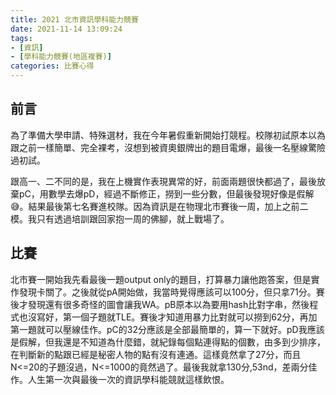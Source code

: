 ```yaml
---
title: 2021 北市資訊學科能力競賽
date: 2021-11-14 13:09:24
tags: 
- [資訊] 
- [學科能力競賽(地區複賽)]
categories: 比賽心得
---
```

## 前言
為了準備大學申請、特殊選材，我在今年暑假重新開始打競程。校隊初試原本以為跟之前一樣簡單、完全裸考，沒想到被資奧銀牌出的題目電爆，最後一名壓線驚險過初試。
<!--more-->
跟高一、二不同的是，我在上機實作表現異常的好，前面兩題很快都過了，最後放棄pC，用數學去爆pD，經過不斷修正，撈到一些分數，但最後發現好像是假解:sweat_smile:。結果最後第七名賽進校隊。因為資訊是在物理北市賽後一周，加上之前二模。我只有透過培訓跟回家抱一周的佛腳，就上戰場了。

## 比賽
北市賽一開始我先看最後一題output only的題目，打算暴力讓他跑答案，但是實作發現卡關了。之後就從pA開始做，我當時覺得應該可以100分，但只拿71分。賽後才發現還有很多奇怪的圖會讓我WA。pB原本以為要用hash比對字串，然後程式也沒寫好，第一個子題就TLE。賽後才知道用暴力比對就可以撈到62分，再加第一題就可以壓線佳作。pC的32分應該是全部最簡單的，算一下就好。pD我應該是假解，但我還是不知道為什麼錯，就紀錄每個點連得點的個數，由多到少排序，在判斷新的點跟已經是秘密人物的點有沒有連通。這樣竟然拿了27分，而且N<=20的子題沒過，N<=1000的竟然過了。最後我就拿130分,53nd，差兩分佳作。人生第一次與最後一次的資訊學科能競就這樣飲恨。